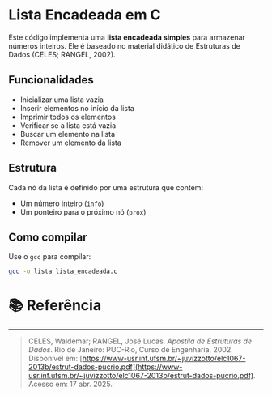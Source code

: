 # Lista Encadeada em C

Este código implementa uma **lista encadeada simples** para armazenar números inteiros. Ele é baseado no material didático de Estruturas de Dados (CELES; RANGEL, 2002).

## Funcionalidades

- Inicializar uma lista vazia
- Inserir elementos no início da lista
- Imprimir todos os elementos
- Verificar se a lista está vazia
- Buscar um elemento na lista
- Remover um elemento da lista

## Estrutura

Cada nó da lista é definido por uma estrutura que contém:
- Um número inteiro (`info`)
- Um ponteiro para o próximo nó (`prox`)

## Como compilar

Use o `gcc` para compilar:

```bash
gcc -o lista lista_encadeada.c
```

# 📚 Referência

---

> CELES, Waldemar; RANGEL, José Lucas. *Apostila de Estruturas de Dados*. Rio de Janeiro: PUC-Rio, Curso de Engenharia, 2002. Disponível em: [https://www-usr.inf.ufsm.br/~juvizzotto/elc1067-2013b/estrut-dados-pucrio.pdf](https://www-usr.inf.ufsm.br/~juvizzotto/elc1067-2013b/estrut-dados-pucrio.pdf). Acesso em: 17 abr. 2025.
